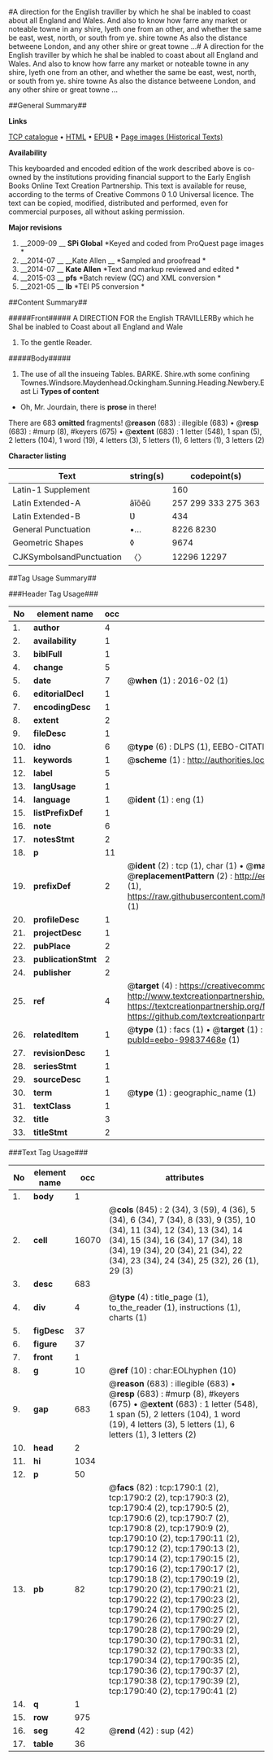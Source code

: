 #A direction for the English traviller by which he shal be inabled to coast about all England and Wales. And also to know how farre any market or noteable towne in any shire, lyeth one from an other, and whether the same be east, west, north, or south from ye. shire towne As also the distance betweene London, and any other shire or great towne ...#
A direction for the English traviller by which he shal be inabled to coast about all England and Wales. And also to know how farre any market or noteable towne in any shire, lyeth one from an other, and whether the same be east, west, north, or south from ye. shire towne As also the distance betweene London, and any other shire or great towne ...

##General Summary##

**Links**

[TCP catalogue](http://www.ota.ox.ac.uk/tcp/)  • 
[HTML](http://tei.it.ox.ac.uk/tcp/Texts-HTML/free/A00/A00298.html)  • 
[EPUB](http://tei.it.ox.ac.uk/tcp/Texts-EPUB/free/A00/A00298.epub) • 
[Page images (Historical Texts)](https://historicaltexts.jisc.ac.uk/eebo-99837468e)

**Availability**

This keyboarded and encoded edition of the work described above is co-owned by the
    institutions providing financial support to the Early English Books Online Text Creation
    Partnership. This text is available for reuse, according to the terms of  Creative Commons 0 1.0 Universal
    licence. The text can be copied, modified, distributed and performed, even for commercial
    purposes, all without asking permission.

**Major revisions**

1. __2009-09 __ __SPi Global__ *Keyed and coded from ProQuest page images *
1. __2014-07 __ __Kate Allen __ *Sampled and proofread *
1. __2014-07 __ __Kate Allen__ *Text and markup reviewed and edited *
1. __2015-03 __ __pfs__ *Batch review (QC) and XML conversion *
1. __2021-05 __ __lb__ *TEI P5 conversion *

##Content Summary##

#####Front#####
A DIRECTION FOR the English TRAVILLERBy which he Shal be inabled to Coast about all England and Wale
1. To the gentle Reader.

#####Body#####

1. The use of all the insueing Tables.
BARKE. Shire.wth some confining Townes.Windsore.Maydenhead.Ockingham.Sunning.Heading.Newbery.East Li
**Types of content**

  * Oh, Mr. Jourdain, there is **prose** in there!

There are 683 **omitted** fragments! 
 @__reason__ (683) : illegible (683)  •  @__resp__ (683) : #murp (8), #keyers (675)  •  @__extent__ (683) : 1 letter (548), 1 span (5), 2 letters (104), 1 word (19), 4 letters (3), 5 letters (1), 6 letters (1), 3 letters (2)

**Character listing**


|Text|string(s)|codepoint(s)|
|---|---|---|
|Latin-1 Supplement| |160|
|Latin Extended-A|āīōēū|257 299 333 275 363|
|Latin Extended-B|Ʋ|434|
|General Punctuation|•…|8226 8230|
|Geometric Shapes|◊|9674|
|CJKSymbolsandPunctuation|〈〉|12296 12297|

##Tag Usage Summary##

###Header Tag Usage###

|No|element name|occ|attributes|
|---|---|---|---|
|1.|__author__|4||
|2.|__availability__|1||
|3.|__biblFull__|1||
|4.|__change__|5||
|5.|__date__|7| @__when__ (1) : 2016-02 (1)|
|6.|__editorialDecl__|1||
|7.|__encodingDesc__|1||
|8.|__extent__|2||
|9.|__fileDesc__|1||
|10.|__idno__|6| @__type__ (6) : DLPS (1), EEBO-CITATION (1), VID (1), EEBO-PROQUEST (1), STC (2)|
|11.|__keywords__|1| @__scheme__ (1) : http://authorities.loc.gov/ (1)|
|12.|__label__|5||
|13.|__langUsage__|1||
|14.|__language__|1| @__ident__ (1) : eng (1)|
|15.|__listPrefixDef__|1||
|16.|__note__|6||
|17.|__notesStmt__|2||
|18.|__p__|11||
|19.|__prefixDef__|2| @__ident__ (2) : tcp (1), char (1)  •  @__matchPattern__ (2) : ([0-9\-]+):([0-9IVX]+) (1), (.+) (1)  •  @__replacementPattern__ (2) : http://eebo.chadwyck.com/downloadtiff?vid=$1&page=$2 (1), https://raw.githubusercontent.com/textcreationpartnership/Texts/master/tcpchars.xml#$1 (1)|
|20.|__profileDesc__|1||
|21.|__projectDesc__|1||
|22.|__pubPlace__|2||
|23.|__publicationStmt__|2||
|24.|__publisher__|2||
|25.|__ref__|4| @__target__ (4) : https://creativecommons.org/publicdomain/zero/1.0/ (1), http://www.textcreationpartnership.org/docs/. (1), https://textcreationpartnership.org/faq/#faq05 (1), https://github.com/textcreationpartnership (1)|
|26.|__relatedItem__|1| @__type__ (1) : facs (1)  •  @__target__ (1) : https://data.historicaltexts.jisc.ac.uk/view?pubId=eebo-99837468e (1)|
|27.|__revisionDesc__|1||
|28.|__seriesStmt__|1||
|29.|__sourceDesc__|1||
|30.|__term__|1| @__type__ (1) : geographic_name (1)|
|31.|__textClass__|1||
|32.|__title__|3||
|33.|__titleStmt__|2||


###Text Tag Usage###

|No|element name|occ|attributes|
|---|---|---|---|
|1.|__body__|1||
|2.|__cell__|16070| @__cols__ (845) : 2 (34), 3 (59), 4 (36), 5 (34), 6 (34), 7 (34), 8 (33), 9 (35), 10 (34), 11 (34), 12 (34), 13 (34), 14 (34), 15 (34), 16 (34), 17 (34), 18 (34), 19 (34), 20 (34), 21 (34), 22 (34), 23 (34), 24 (34), 25 (32), 26 (1), 29 (3)|
|3.|__desc__|683||
|4.|__div__|4| @__type__ (4) : title_page (1), to_the_reader (1), instructions (1), charts (1)|
|5.|__figDesc__|37||
|6.|__figure__|37||
|7.|__front__|1||
|8.|__g__|10| @__ref__ (10) : char:EOLhyphen (10)|
|9.|__gap__|683| @__reason__ (683) : illegible (683)  •  @__resp__ (683) : #murp (8), #keyers (675)  •  @__extent__ (683) : 1 letter (548), 1 span (5), 2 letters (104), 1 word (19), 4 letters (3), 5 letters (1), 6 letters (1), 3 letters (2)|
|10.|__head__|2||
|11.|__hi__|1034||
|12.|__p__|50||
|13.|__pb__|82| @__facs__ (82) : tcp:1790:1 (2), tcp:1790:2 (2), tcp:1790:3 (2), tcp:1790:4 (2), tcp:1790:5 (2), tcp:1790:6 (2), tcp:1790:7 (2), tcp:1790:8 (2), tcp:1790:9 (2), tcp:1790:10 (2), tcp:1790:11 (2), tcp:1790:12 (2), tcp:1790:13 (2), tcp:1790:14 (2), tcp:1790:15 (2), tcp:1790:16 (2), tcp:1790:17 (2), tcp:1790:18 (2), tcp:1790:19 (2), tcp:1790:20 (2), tcp:1790:21 (2), tcp:1790:22 (2), tcp:1790:23 (2), tcp:1790:24 (2), tcp:1790:25 (2), tcp:1790:26 (2), tcp:1790:27 (2), tcp:1790:28 (2), tcp:1790:29 (2), tcp:1790:30 (2), tcp:1790:31 (2), tcp:1790:32 (2), tcp:1790:33 (2), tcp:1790:34 (2), tcp:1790:35 (2), tcp:1790:36 (2), tcp:1790:37 (2), tcp:1790:38 (2), tcp:1790:39 (2), tcp:1790:40 (2), tcp:1790:41 (2)|
|14.|__q__|1||
|15.|__row__|975||
|16.|__seg__|42| @__rend__ (42) : sup (42)|
|17.|__table__|36||
